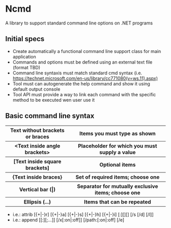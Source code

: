 # Ncmd
A library to support standard command line options on .NET programs

Initial specs
----------------------------------------------------------------------------------------
  - Create automatically a functional command line support class for main application
  - Commands and options must be defined using an external text file (format TBD)
  - Command line syntaxis must match standard cmd syntax (i.e. https://technet.microsoft.com/en-us/library/cc771080(v=ws.11).aspx)
  - Tool must can autogenerate the help command and show it using default output console
  - Tool API must provide a way to link each command with the specific method to be executed wen user use it


Basic command line syntax
----------------------------------------------------------------------------------------
<table>
  <tr>
    <th>Text without brackets or braces</th><th>Items you must type as shown</th>
  </tr>
  
  <tr>
    <th>&lt;Text inside angle brackets&gt</th><th>Placeholder for which you must supply a value</th>
  </tr>
  
  <tr>
    <th>[Text inside square brackets]</th><th>Optional items</th>
  </tr>
  
  <tr>
    <th>{Text inside braces}</th><th>Set of required items; choose one</th>
  </tr>
  
  <tr>
    <th>Vertical bar (|)</th><th>Separator for mutually exclusive items; choose one</th>
  </tr>
  
  <tr>
    <th>Ellipsis (...)</th><th>Items that can be repeated</th>
  </tr>
</table>

  - i.e.: attrib [{+|-}r] [{+|-}a] [{+|-}s] [{+|-}h] [{+|-}i] [<Drive>:][<Path>][<FileName>] [/s [/d] [/l]]
  - i.e.: append [[<Drive>:]<Path>[;...]] [/x[:on|:off]] [/path:[:on|:off] [/e]
